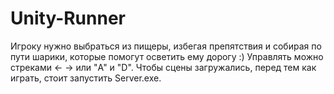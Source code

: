 # Unity-Runner
Игроку нужно выбраться из пищеры, избегая препятствия и собирая по пути шарики, которые помогут осветить ему дорогу :) 
Управлять можно стреками <- -> или "A" и "D".
Чтобы сцены загружались, перед тем как играть, стоит запустить Server.exe.
